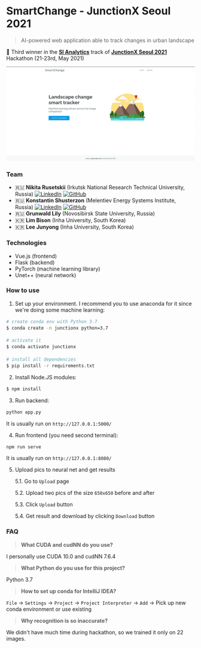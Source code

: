 # SmartChange - JunctionX Seoul 2021

 > AI-powered web application able to track changes in urban landscape

🥉 Third winner in the **[SI Analytics](https://si-analytics.ai/eng/)** track of **[JunctionX Seoul 2021](https://junctionx-seoul-2021.oopy.io/)** Hackathon (21-23rd, May 2021)

![main page](main.png)

### Team

- 🇷🇺 **Nikita Rusetskii** (Irkutsk National Research Technical University, Russia) <a target="_blank" href="https://www.linkedin.com/in/xtenzq/" target="_blank"><img alt="LinkedIn" src="https://img.shields.io/badge/LinkedIn-0077B5.svg?&style=flat-badge&logo=linkedin&logoColor=white" /></a> <a target="_blank" href="https://github.com/xtenzQ" target="_blank"><img alt="GitHub" src="https://img.shields.io/badge/GitHub-181717.svg?&style=flat-badge&logo=github&logoColor=white" /></a>
- 🇷🇺 **Konstantin Shusterzon** (Melentiev Energy Systems Institute, Russia) <a target="_blank" href="https://www.linkedin.com/in/konstantin-shusterzon-a9aa02181/" target="_blank"><img alt="LinkedIn" src="https://img.shields.io/badge/LinkedIn-0077B5.svg?&style=flat-badge&logo=linkedin&logoColor=white" /></a> <a target="_blank" href="https://github.com/Exterminant" target="_blank"><img alt="GitHub" src="https://img.shields.io/badge/GitHub-181717.svg?&style=flat-badge&logo=github&logoColor=white" /></a>
- 🇷🇺 **Grunwald Lily** (Novosibirsk State University, Russia)
- 🇰🇷 **Lim Bison** (Inha University, South Korea)
- 🇰🇷 **Lee Junyong** (Inha University, South Korea)

### Technologies

- Vue.js (frontend)
- Flask (backend)
- PyTorch (machine learning library)
- Unet++ (neural network)

### How to use

1. Set up your environment. I recommend you to use anaconda for it since we're doing some machine learning:
```bash
# create conda env with Python 3.7
$ conda create -n junctionx python=3.7

# activate it
$ conda activate junctionx

# install all dependencies
$ pip install -r requirements.txt
```

2. Install Node.JS modules:
```bash
$ npm install
```

3. Run backend:
```bash
python app.py
```
It is usually run on `http://127.0.0.1:5000/`

4. Run frontend (you need second terminal):
```bash
npm run serve
```
It is usually run on `http://127.0.0.1:8080/`

5. Upload pics to neural net and get results 
   
    5.1. Go to `Upload` page 
   
    5.2. Upload two pics of the size `650x650` before and after 

    5.3. Click `Upload` button
 
    5.4. Get result and download by clicking `Download` button

### FAQ

> **What CUDA and cudNN do you use?**

I personally use CUDA 10.0 and cudNN 7.6.4

> **What Python do you use for this project?**

Python 3.7

> **How to set up conda for IntelliJ IDEA?**

`File` -> `Settings` -> `Project` -> `Project Interpreter` -> `Add` -> Pick up new conda environment or use existing

> **Why recognition is so inaccurate?**
 
We didn't have much time during hackathon, so we trained it only on 22 images.